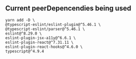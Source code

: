 ## Current peerDepencendies being used

```
yarn add -D \
@typescript-eslint/eslint-plugin@^5.46.1 \
@typescript-eslint/parser@^5.46.1 \
eslint@^8.29.0 \
eslint-plugin-jsx-a11y@^6.6.1 \
eslint-plugin-react@^7.31.11 \
eslint-plugin-react-hooks@^4.6.0 \
typescript@^4.9.4
```